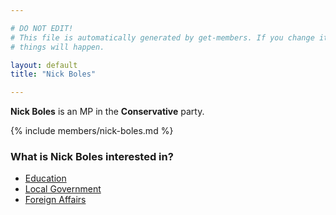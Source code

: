 ```yaml
---

# DO NOT EDIT!
# This file is automatically generated by get-members. If you change it, bad
# things will happen.

layout: default
title: "Nick Boles"

---
```


**Nick Boles** is an MP in the **Conservative** party.

{% include members/nick-boles.md %}

### What is Nick Boles interested in?


* [Education](/interests/education.html)
* [Local Government](/interests/local-government.html)
* [Foreign Affairs](/interests/foreign-affairs.html)
